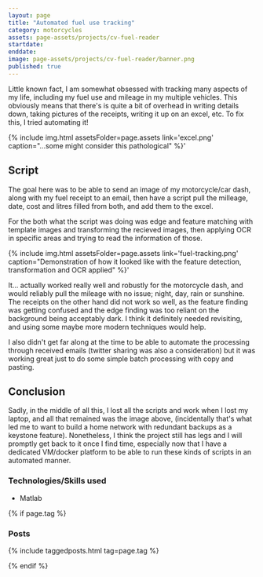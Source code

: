 ```yaml
---
layout: page
title: "Automated fuel use tracking"
category: motorcycles
assets: page-assets/projects/cv-fuel-reader
startdate:
enddate:
image: page-assets/projects/cv-fuel-reader/banner.png
published: true
---
```


Little known fact, I am somewhat obsessed with tracking many aspects of my life, including my fuel use and mileage in my multiple vehicles. This obviously means that there's is quite a bit of overhead in writing details down, taking pictures of the receipts, writing it up on an excel, etc. To fix this, I tried automating it!

{% include img.html assetsFolder=page.assets link='excel.png' caption="...some might consider this pathological" %}'

## Script
The goal here was to be able to send an image of my motorcycle/car dash, along with my fuel receipt to an email, then have a script pull the milleage, date, cost and litres filled from both, and add them to the excel.

For the both what the script was doing was edge and feature matching with template images and transforming the recieved images, then applying OCR in specific areas and trying to read the information of those.

{% include img.html assetsFolder=page.assets link='fuel-tracking.png' caption="Demonstration of how it looked like with the feature detection, transformation and OCR applied" %}'

It... actually worked really well and robustly for the motorcycle dash, and would reliably pull the mileage with no issue; night, day, rain or sunshine. The receipts on the other hand did not work so well, as the feature finding was getting confused and the edge finding was too reliant on the background being acceptably dark. I think it definitely needed revisiting, and using some maybe more modern techniques would help.

I also didn't get far along at the time to be able to automate the processing through received emails (twitter sharing was also a consideration) but it was working great just to do some simple batch processing with copy and pasting.


## Conclusion
Sadly, in the middle of all this, I lost all the scripts and work when I lost my laptop, and all that remained was the image above, (incidentally that's what led me to want to build a home network with redundant backups as a keystone feature). Nonetheless, I think the project still has legs and I will promptly get back to it once I find time, especially now that I have a dedicated VM/docker platform to be able to run these kinds of scripts in an automated manner.

### Technologies/Skills used
 - Matlab

{% if page.tag %}
### Posts
{% include taggedposts.html tag=page.tag %}

{% endif %}
